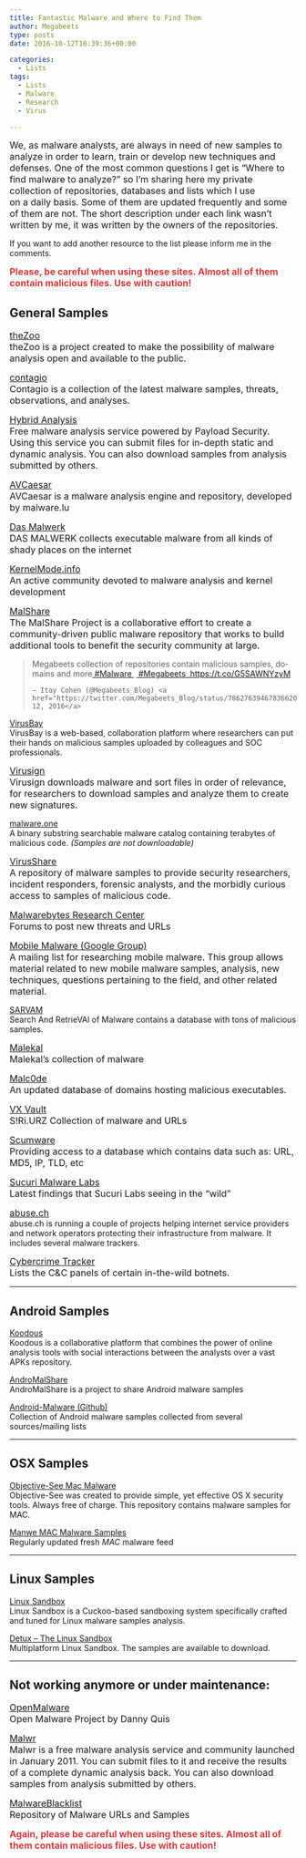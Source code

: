 ```yaml
---
title: Fantastic Malware and Where to Find Them
author: Megabeets
type: posts
date: 2016-10-12T16:39:36+00:00

categories:
  - Lists
tags:
  - Lists
  - Malware
  - Research
  - Virus

---
```

<span style="font-size: 12pt;">We, as malware analysts, are always in need of new samples to analyze in order to learn, train or develop new techniques and defenses. One of the most common questions I get is &#8220;Where to find malware to analyze?&#8221; so I&#8217;m sharing here my private collection of repositories, databases and lists which I use on a daily basis. Some of them are updated frequently and some of them are not. The short description under each link wasn&#8217;t written by me, it was written by the owners of the repositories.</span>

If you want to add another resource to the list please inform me in the comments.

**<span style="font-size: 12pt; color: #d13b3b;">Please, be careful when using these sites. Almost all of them contain malicious files. Use with caution!</span>**

## General Samples

 <span style="font-size: 12pt;"><u><a href="https://github.com/ytisf/theZoo">theZoo</a></u></span>  
 <span style="font-size: 12pt;">theZoo is a project created to make the possibility of malware analysis open and available to the public.</span>

<span style="font-size: 12pt;"><u><a href="http://contagiodump.blogspot.com">contagio</a></u></span>  
 <span style="font-size: 12pt;">Contagio is a collection of the latest malware samples, threats, observations, and analyses.</span>

<span style="font-size: 12pt;"><u><a href="https://www.hybrid-analysis.com/">Hybrid Analysis</a></u></span>  
 <span style="font-size: 12pt;">Free malware analysis service powered by Payload Security. Using this service you can submit files for in-depth static and dynamic analysis. You can also download samples from analysis submitted by others.</span>

<span style="font-size: 12pt;"><u><a href="https://avcaesar.malware.lu/">AVCaesar</a></u></span>  
 <span style="font-size: 12pt;">AVCaesar is a malware analysis engine and repository, developed by malware.lu</span>

<span style="font-size: 12pt;"><u><a href="http://dasmalwerk.eu/">Das Malwerk</a></u></span>  
 <span style="font-size: 12pt;">DAS MALWERK collects executable malware from all kinds of shady places on the internet</span>

<span style="font-size: 12pt;"><u><a href="http://www.kernelmode.info/forum/viewforum.php?f=16">KernelMode.info</a></u></span>  
 <span style="font-size: 12pt;">An active community devoted to malware analysis and kernel development</span>

<span style="font-size: 12pt;"><u><a href="http://malshare.com/">MalShare</a></u></span>  
 <span style="font-size: 12pt;">The MalShare Project is a collaborative effort to create a community-driven public malware repository that works to build additional tools to benefit the security community at large.</span>

<blockquote class="twitter-tweet" data-lang="en">
  <p dir="ltr" lang="en">
    Megabeets collection of repositories contain malicious samples, domains and more<a href="https://twitter.com/hashtag/Malware?src=hash"> #Malware </a> <a href="https://twitter.com/hashtag/Megabeets?src=hash"> #Megabeets </a><a href="https://t.co/G5SAWNYzyM"> https://t.co/G5SAWNYzyM</a>
  </p>
  
    — Itay Cohen (@Megabeets_Blog) <a href="https://twitter.com/Megabeets_Blog/status/786276394678366209">October 12, 2016</a>
</blockquote>



[VirusBay][1]  
VirusBay is a web-based, collaboration platform where researchers can put their hands on malicious samples uploaded by colleagues and SOC professionals.

<span style="font-size: 12pt;"><u><a href="http://www.virusign.com/">Virusign</a></u></span>  
 <span style="font-size: 12pt;">Virusign downloads malware and sort files in order of relevance, for researchers to download samples and analyze them to create new signatures.</span>

[malware.one][2]  
A binary substring searchable malware catalog containing terabytes of malicious code. _(Samples are not downloadable)_

<span style="font-size: 12pt;"><u><a href="http://virusshare.com/">VirusShare</a></u></span>  
 <span style="font-size: 12pt;">A repository of malware samples to provide security researchers, incident responders, forensic analysts, and the morbidly curious access to samples of malicious code.</span>

<span style="font-size: 12pt;"><u><a href="https://forums.malwarebytes.org/forum/44-research-center/">Malwarebytes Research Center</a></u></span>  
 <span style="font-size: 12pt;">Forums to post new threats and URLs</span>

<span style="font-size: 12pt;"><u><a href="https://groups.google.com/forum/#!forum/mobilemalware">Mobile Malware (Google Group)</a></u></span>  
 <span style="font-size: 12pt;">A mailing list for researching mobile malware. This group allows material related to new mobile malware samples, analysis, new techniques, questions pertaining to the field, and other related material.</span>

[SARVAM][3]  
Search And RetrieVAl of Malware contains a database with tons of malicious samples.

<span style="font-size: 12pt;"><u><a href="http://malwaredb.malekal.com/">Malekal</a></u></span>  
 <span style="font-size: 12pt;">Malekal&#8217;s collection of malware</span>

<span style="font-size: 12pt;"><u><a href="http://malc0de.com/database/">Malc0de</a></u></span>  
 <span style="font-size: 12pt;">An updated database of domains hosting malicious executables.</span>

<span style="font-size: 12pt;"><u><a href="http://vxvault.net/ViriList.php">VX Vault</a></u></span>  
 <span style="font-size: 12pt;">S!Ri.URZ Collection of malware and URLs</span>

<span style="font-size: 12pt;"><u><a href="http://www.scumware.org/index.scumware">Scumware</a></u></span>  
 <span style="font-size: 12pt;">Providing access to a database which contains data such as: URL, MD5, IP, TLD, etc</span>

<span style="font-size: 12pt;"><u><a href="http://labs.sucuri.net/?malware">Sucuri Malware Labs</a></u></span>  
 <span style="font-size: 12pt;">Latest findings that Sucuri Labs seeing in the &#8220;wild&#8221;</span>

<span style="font-size: 12pt;"><u><a href="https://abuse.ch/">abuse.ch</a></u></span>  
abuse.ch is running a couple of projects helping internet service providers and network operators protecting their infrastructure from malware. It includes several malware trackers.

<span style="font-size: 12pt;"><u><a href="http://cybercrime-tracker.net/">Cybercrime Tracker</a></u></span>  
 <span style="font-size: 12pt;">Lists the C&C panels of certain in-the-wild botnets.</span>

* * *

## Android Samples

[Koodous][4]  
Koodous is a collaborative platform that combines the power of online analysis tools with social interactions between the analysts over a vast APKs repository.

[AndroMalShare][5]  
AndroMalShare is a project to share Android malware samples

[Android-Malware (Github)][6]  
Collection of Android malware samples collected from several sources/mailing lists

* * *

## OSX Samples

[Objective-See Mac Malware][7]  
Objective-See was created to provide simple, yet effective OS X security tools. Always free of charge. This repository contains malware samples for MAC.

[Manwe MAC Malware Samples][8]  
Regularly updated fresh _MAC_ malware feed

* * *

## Linux Samples

[Linux Sandbox][9]  
Linux Sandbox is a Cuckoo-based sandboxing system specifically crafted and tuned for Linux malware samples analysis.

[Detux &#8211; The Linux Sandbox][10]  
Multiplatform Linux Sandbox. The samples are available to download.

* * *

## Not working anymore or under maintenance:

<span style="font-size: 12pt;"><u><a href="http://www.offensivecomputing.net/">OpenMalware</a></u></span>  
 <span style="font-size: 12pt;">Open Malware Project by Danny Quis</span>

<span style="font-size: 12pt;"><u><a href="https://malwr.com/">Malwr</a></u></span>  
 <span style="font-size: 12pt;">Malwr is a free malware analysis service and community launched in January 2011. You can submit files to it and receive the results of a complete dynamic analysis back. You can also download samples from analysis submitted by others.</span>

<span style="font-size: 12pt;"><u><a href="http://www.malwareblacklist.com/showMDL.php">MalwareBlacklist</a></u></span>  
 <span style="font-size: 12pt;">Repository of Malware URLs and Samples</span>

**<span style="font-size: 12pt; color: #d13b3b;">Again, please be careful when using these sites. Almost all of them contain malicious files. Use with caution!</span>**



 [1]: https://beta.virusbay.io
 [2]: https://malware.one
 [3]: http://sarvam.ece.ucsb.edu/recent
 [4]: https://koodous.com
 [5]: http://sanddroid.xjtu.edu.cn:8080
 [6]: https://github.com/ashishb/android-malware
 [7]: https://objective-see.com/malware.html
 [8]: http://macmalware.manwe.io/
 [9]: https://linux.huntingmalware.com/analysis/
 [10]: https://detux.org/index.php